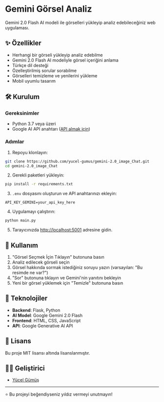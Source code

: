 # Gemini Görsel Analiz

Gemini 2.0 Flash AI modeli ile görselleri yükleyip analiz edebileceğiniz web uygulaması.

## ✨ Özellikler

- Herhangi bir görseli yükleyip analiz edebilme
- Gemini 2.0 Flash AI modeliyle görsel içeriğini anlama
- Türkçe dil desteği
- Özelleştirilmiş sorular sorabilme
- Görselleri temizleme ve yenilerini yükleme
- Mobil uyumlu tasarım

## 🛠️ Kurulum

### Gereksinimler

- Python 3.7 veya üzeri
- Google AI API anahtarı ([API almak için](https://g.co/ai/idxGetGeminiKey))

### Adımlar

1. Repoyu klonlayın:
```bash
git clone https://github.com/yucel-gumus/gemini-2.0_image_Chat.git
cd gemini-2.0_image_Chat
```

2. Gerekli paketleri yükleyin:
```bash
pip install -r requirements.txt
```

3. `.env` dosyasını oluşturun ve API anahtarınızı ekleyin:
```
API_KEY_GEMINI=your_api_key_here
```

4. Uygulamayı çalıştırın:
```bash
python main.py
```

5. Tarayıcınızda [http://localhost:5001](http://localhost:5001) adresine gidin.

## 📝 Kullanım

1. "Görsel Seçmek İçin Tıklayın" butonuna basın
2. Analiz edilecek görseli seçin
3. Görsel hakkında sormak istediğiniz soruyu yazın (varsayılan: "Bu resimde ne var?")
4. "Sor" butonuna tıklayın ve Gemini'nin yanıtını bekleyin
5. Yeni bir görsel yüklemek için "Temizle" butonuna basın

## 🧪 Teknolojiler

- **Backend**: Flask, Python
- **AI Model**: Google Gemini 2.0 Flash
- **Frontend**: HTML, CSS, JavaScript
- **API**: Google Generative AI API

## 📄 Lisans

Bu proje MIT lisansı altında lisanslanmıştır.

## 👨‍💻 Geliştirici

- [Yücel Gümüş](https://github.com/yucel-gumus)

---

⭐️ Bu projeyi beğendiyseniz yıldız vermeyi unutmayın!
